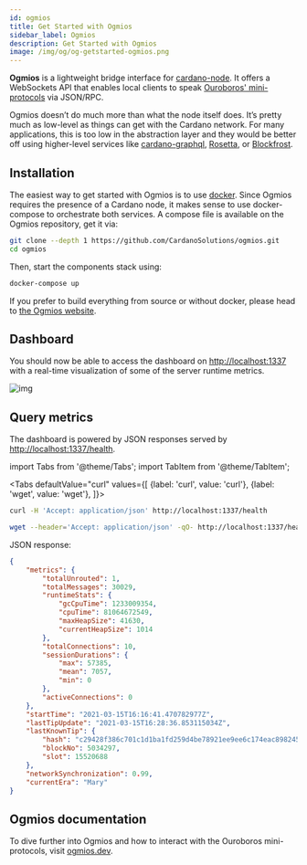 ```yaml
---
id: ogmios
title: Get Started with Ogmios
sidebar_label: Ogmios
description: Get Started with Ogmios
image: /img/og/og-getstarted-ogmios.png
---
```



**Ogmios** is a lightweight bridge interface for [cardano-node](https://github.com/IntersectMBO/cardano-node). It offers a WebSockets API that enables local clients to speak [Ouroboros' mini-protocols](https://github.com/IntersectMBO/ouroboros-network/tree/master/docs/network-spec) via JSON/RPC.

Ogmios doesn’t do much more than what the node itself does. It’s pretty much as low-level as things can get with the Cardano network. For many applications, this is too low in the abstraction layer and they would be better off using higher-level services like [cardano-graphql](https://github.com/cardano-foundation/cardano-graphql), [Rosetta](https://www.rosetta-api.org), or [Blockfrost](https://blockfrost.io).

## Installation

The easiest way to get started with Ogmios is to use [docker](https://www.docker.com). Since Ogmios requires the presence of a Cardano node, it makes sense to use docker-compose to orchestrate both services. A compose file is available on the Ogmios repository, get it via:

```sh
git clone --depth 1 https://github.com/CardanoSolutions/ogmios.git
cd ogmios
```


Then, start the components stack using:
```sh
docker-compose up
```

If you prefer to build everything from source or without docker, please head to [the Ogmios website](https://ogmios.dev/getting-started).
 

## Dashboard

You should now be able to access the dashboard on [http://localhost:1337](http://localhost:1337) with a real-time visualization of some of the server runtime metrics. 

![img](../../static/img/get-started/ogmios/1-dashboard.gif)

## Query metrics

The dashboard is powered by JSON responses served by [http://localhost:1337/health](http://localhost:1337/health).

import Tabs from '@theme/Tabs';
import TabItem from '@theme/TabItem';

<Tabs
defaultValue="curl"
values={[
{label: 'curl', value: 'curl'},
{label: 'wget', value: 'wget'},
]}>
<TabItem value="curl">

```sh
curl -H 'Accept: application/json' http://localhost:1337/health
```

  </TabItem>
  <TabItem value="wget">

```sh
wget --header='Accept: application/json' -qO- http://localhost:1337/health
```

  </TabItem>
</Tabs>

JSON response:

```json
{
    "metrics": {
        "totalUnrouted": 1,
        "totalMessages": 30029,
        "runtimeStats": {
            "gcCpuTime": 1233009354,
            "cpuTime": 81064672549,
            "maxHeapSize": 41630,
            "currentHeapSize": 1014
        },
        "totalConnections": 10,
        "sessionDurations": {
            "max": 57385,
            "mean": 7057,
            "min": 0
        },
        "activeConnections": 0
    },
    "startTime": "2021-03-15T16:16:41.470782977Z",
    "lastTipUpdate": "2021-03-15T16:28:36.853115034Z",
    "lastKnownTip": {
        "hash": "c29428f386c701c1d1ba1fd259d4be78921ee9ee6c174eac898245ceb55e8061",
        "blockNo": 5034297,
        "slot": 15520688
    },
    "networkSynchronization": 0.99,
    "currentEra": "Mary"
}
```

## Ogmios documentation

To dive further into Ogmios and how to interact with the Ouroboros mini-protocols, visit [ogmios.dev](https://ogmios.dev/mini-protocols).
